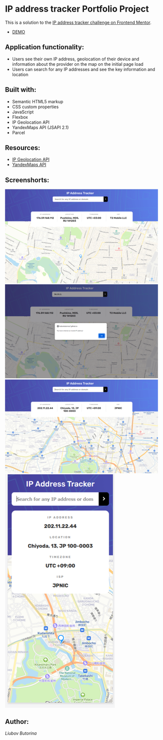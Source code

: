 # IP address tracker Portfolio Project

This is a solution to the [IP address tracker challenge on Frontend Mentor](https://www.frontendmentor.io/challenges/ip-address-tracker-I8-0yYAH0). 

- [DEMO](https://liubovbutorina7.github.io/ip-address-tracker/)

## Application functionality:

- Users see their own IP address, geolocation of their device and information about the provider on the map on the initial page load
- Users can search for any IP addresses and see the key information and location

## Built with:

- Semantic HTML5 markup
- CSS custom properties
- JavaScript
- Flexbox
- IP Geolocation API
- YandexMaps API (JSAPI 2.1)
- Parcel

## Resources:

- [IP Geolocation API](https://ipwhois.io/)
- [YandexMaps API](https://yandex.ru/dev/jsapi-v2-1/doc/ru/)

## Screenshorts:

![](./images/screenshots/ip-tracker1.png)
![](./images/screenshots/ip-tracker2.png)
![](./images/screenshots/ip-tracker3.png)
![](./images/screenshots/ip-tracker.png)

## Author:

_Liubov Butorina_